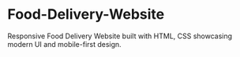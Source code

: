# Food-Delivery-Website
Responsive Food Delivery Website built with HTML, CSS showcasing modern UI and mobile-first design.
